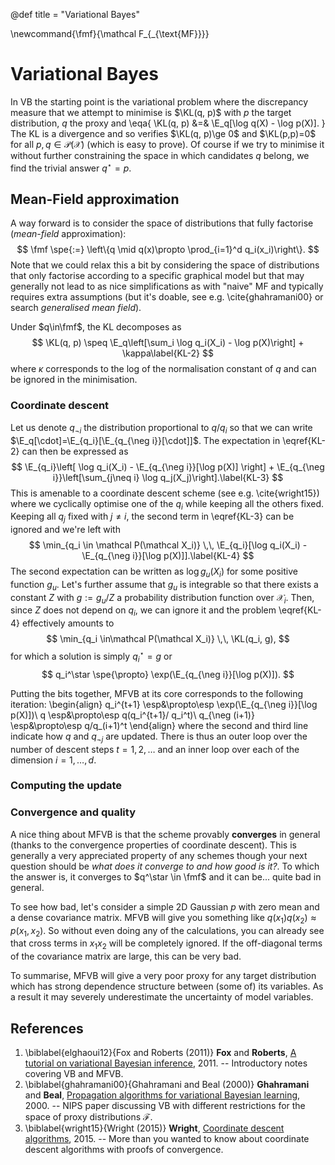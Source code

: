 @def title = "Variational Bayes"

\newcommand{\fmf}{\mathcal F_{_{\text{MF}}}}

# Variational Bayes

In VB the starting point is the variational problem where the discrepancy measure that we attempt to minimise is $\KL(q, p)$ with $p$ the target distribution, $q$ the proxy and
\eqa{
     \KL(q, p) &=& \E_q[\log q(X) - \log p(X)].
}
The KL is a divergence and so verifies $\KL(q, p)\ge 0$ and $\KL(p,p)=0$ for all $p, q\in\mathcal P(\mathcal X)$ (which is easy to prove).
Of course if we try to minimise it without further constraining the space in which candidates $q$ belong, we find the trivial answer $q^\star = p$.

## Mean-Field approximation

A way forward is to consider the space of distributions that fully factorise (*mean-field* approximation):
$$
    \fmf \spe{:=} \left\{q \mid q(x)\propto \prod_{i=1}^d q_i(x_i)\right\}.
$$
Note that we could relax this a bit by considering the space of distributions that only factorise according to a specific graphical model but that may generally not lead to as nice simplifications as with "naive" MF and typically requires extra assumptions (but it's doable, see e.g. \cite{ghahramani00} or search *generalised mean field*).

Under $q\in\fmf$, the KL decomposes as
$$
    \KL(q, p) \speq \E_q\left[\sum_i \log q_i(X_i) - \log p(X)\right] + \kappa\label{KL-2}
$$
where $\kappa$ corresponds to the log of the normalisation constant of $q$ and can be ignored in the minimisation.

### Coordinate descent

Let us denote $q_{\neg i}$ the distribution proportional to $q/q_i$ so that we can write $\E_q[\cdot]=\E_{q_i}[\E_{q_{\neg i}}[\cdot]]$.
The expectation in \eqref{KL-2} can then be expressed as
$$
    \E_{q_i}\left[ \log q_i(X_i) - \E_{q_{\neg i}}[\log p(X)]  \right] + \E_{q_{\neg i}}\left[\sum_{j\neq i} \log q_j(X_j)\right].\label{KL-3}
$$
This is amenable to a coordinate descent scheme (see e.g. \cite{wright15}) where we cyclically optimise one of the $q_i$ while keeping all the others fixed.
Keeping all $q_j$ fixed with $j\neq i$, the second term in \eqref{KL-3} can be ignored and we're left with
$$
    \min_{q_i \in \mathcal P(\mathcal X_i)} \,\, \E_{q_i}[\log q_i(X_i) - \E_{q_{\neg i}}[\log p(X)]].\label{KL-4}
$$
The second expectation can be written as $\log g_u(X_i)$ for some positive function $g_u$.
Let's further assume that $g_u$ is integrable so that there exists a constant $Z$ with $g:=g_u/Z$ a probability distribution function over $\mathcal X_i$.
Then, since $Z$ does not depend on $q_i$, we can ignore it and the problem \eqref{KL-4} effectively amounts to
$$
    \min_{q_i \in\mathcal P(\mathcal X_i)} \,\, \KL(q_i, g),
$$
for which a solution is simply $q_i^\star=g$ or
$$
    q_i^\star \spe{\propto} \exp(\E_{q_{\neg i}}[\log p(X)]).
$$

Putting the bits together, MFVB at its core corresponds to the following iteration:
\begin{align}
    q_i^{t+1} \esp&\propto\esp \exp(\E_{q_{\neg i}}[\log p(X)])\\
    q \esp&\propto\esp q(q_i^{t+1}/ q_i^t)\\
    q_{\neg (i+1)} \esp&\propto\esp q/q_(i+1)^t
\end{align}
where the second and third line indicate how $q$ and $q_{\neg j}$ are updated.
There is thus an outer loop over the number of descent steps $t=1,2,\dots$ and an inner loop over each of the dimension $i=1,\dots,d$.

### Computing the update

### Convergence and quality

A nice thing about MFVB is that the scheme provably **converges** in general (thanks to the convergence properties of coordinate descent).
This is generally a very appreciated property of any schemes though your next question should be *what does it converge to and how good is it?*.
To which the answer is, it converges to $q^\star \in \fmf$ and it can be... quite bad in general.

To see how bad, let's consider a simple 2D Gaussian $p$ with zero mean and a dense covariance matrix.
MFVB will give you something like $q(x_1)q(x_2) \approx p(x_1, x_2)$.
So without even doing any of the calculations, you can already see that cross terms in $x_1x_2$ will be completely ignored.
If the off-diagonal terms of the covariance matrix are large, this can be very bad.

To summarise, MFVB will give a very poor proxy for any target distribution which has strong dependence structure between (some of) its variables.
As a result it may severely underestimate the uncertainty of model variables.

<!-- That being said, variable transformations can be applied to help with this

NOTE: stop here, proof read, maybe look up

- https://papers.nips.cc/paper/5755-linear-response-methods-for-accurate-covariance-estimates-from-mean-field-variational-bayes.pdf
- kukulbir with ADVI

add citations and close this

maybe say that model with sparse dependence structure do arise (e.g. LDA / topic stuff maybe)

Also need to discuss the update, basically say that in quite a few applications the update is in fact possible to compute so that's not too much of an issue. Maybe also check SVI to make a mention of that?
-->


## References

1. \biblabel{elghaoui12}{Fox and Roberts (2011)} **Fox** and **Roberts**, [A tutorial on variational Bayesian inference](http://www.orchid.ac.uk/eprints/40/1/fox_vbtut.pdf), 2011. -- Introductory notes covering VB and MFVB.
1. \biblabel{ghahramani00}{Ghahramani and Beal (2000)} **Ghahramani** and **Beal**, [Propagation algorithms for variational Bayesian learning](http://papers.nips.cc/paper/1907-propagation-algorithms-for-variational-bayesian-learning.pdf), 2000. -- NIPS paper discussing VB with different restrictions for the space of proxy distributions $\mathcal F$.
1. \biblabel{wright15}{Wright (2015)} **Wright**, [Coordinate descent algorithms](https://arxiv.org/pdf/1502.04759.pdf), 2015. -- More than you wanted to know about coordinate descent algorithms with proofs of convergence.
